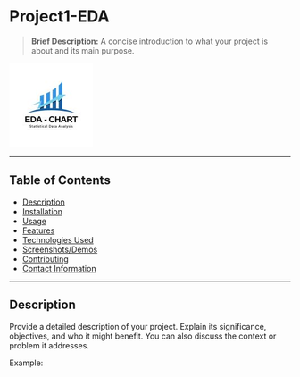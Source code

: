 # Project1-EDA
> **Brief Description:** A concise introduction to what your project is about and its main purpose.

![Project Logo](EDADengue.jpg)

---

## Table of Contents

- [Description](#description)
- [Installation](#installation)
- [Usage](#usage)
- [Features](#features)
- [Technologies Used](#technologies-used)
- [Screenshots/Demos](#screenshotsdemos)
- [Contributing](#contributing)
- [Contact Information](#contact-information)

---

## Description

Provide a detailed description of your project. Explain its significance, objectives, and who it might benefit. You can also discuss the context or problem it addresses.

Example:
